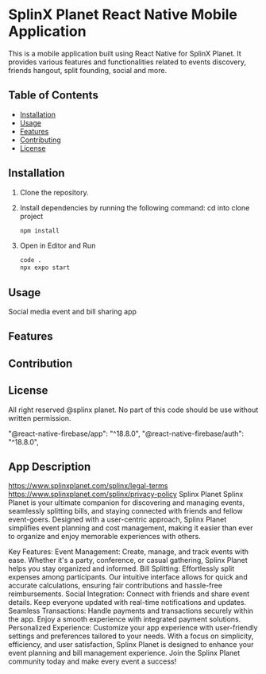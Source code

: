 # SplinX Planet React Native Mobile Application

 This is a mobile application built using React Native for SplinX Planet. It provides various features and functionalities related to events discovery, friends hangout, split founding, social and more.

## Table of Contents

- [Installation](#installation)
- [Usage](#usage)
- [Features](#features)
- [Contributing](#contributing)
- [License](#license)

## Installation

1. Clone the repository.

2. Install dependencies by running the following command:
    cd into clone project

   ```bash
   npm install
3. Open in Editor and Run
    ```bash
    code .
    npx expo start

## Usage
Social media event and bill sharing app

## Features


## Contribution

## License
All right reserved @splinx planet. No part of this code should be use without written permission. 


 "@react-native-firebase/app": "^18.8.0",
    "@react-native-firebase/auth": "^18.8.0",


## App Description
https://www.splinxplanet.com/splinx/legal-terms
https://www.splinxplanet.com/splinx/privacy-policy
Splinx Planet
Splinx Planet is your ultimate companion for discovering and managing events, seamlessly splitting bills, and staying connected with friends and fellow event-goers. Designed with a user-centric approach, Splinx Planet simplifies event planning and cost management, making it easier than ever to organize and enjoy memorable experiences with others.

Key Features:
Event Management: Create, manage, and track events with ease. Whether it's a party, conference, or casual gathering, Splinx Planet helps you stay organized and informed.
Bill Splitting: Effortlessly split expenses among participants. Our intuitive interface allows for quick and accurate calculations, ensuring fair contributions and hassle-free reimbursements.
Social Integration: Connect with friends and share event details. Keep everyone updated with real-time notifications and updates.
Seamless Transactions: Handle payments and transactions securely within the app. Enjoy a smooth experience with integrated payment solutions.
Personalized Experience: Customize your app experience with user-friendly settings and preferences tailored to your needs.
With a focus on simplicity, efficiency, and user satisfaction, Splinx Planet is designed to enhance your event planning and bill management experience. Join the Splinx Planet community today and make every event a success!

